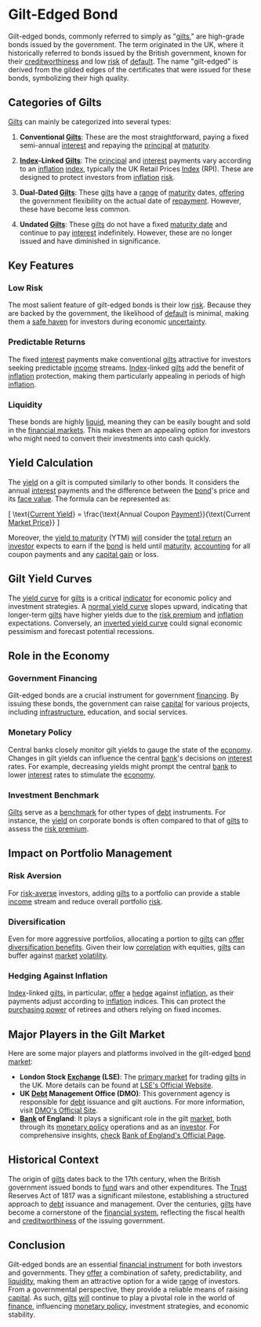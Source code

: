 # Gilt-Edged Bond

Gilt-edged bonds, commonly referred to simply as "[gilts](../g/gilts.md)," are high-grade bonds issued by the government. The term originated in the UK, where it historically referred to bonds issued by the British government, known for their [creditworthiness](../c/creditworthiness.md) and low [risk](../r/risk.md) of [default](../d/default.md). The name "gilt-edged" is derived from the gilded edges of the certificates that were issued for these bonds, symbolizing their high quality.

## Categories of Gilts

[Gilts](../g/gilts.md) can mainly be categorized into several types:

1. **Conventional [Gilts](../g/gilts.md)**: These are the most straightforward, paying a fixed semi-annual [interest](../i/interest.md) and repaying the [principal](../p/principal.md) at [maturity](../m/maturity.md).

2. **[Index](../i/index_instrument.md)-Linked [Gilts](../g/gilts.md)**: The [principal](../p/principal.md) and [interest](../i/interest.md) payments vary according to an [inflation](../i/inflation.md) [index](../i/index_instrument.md), typically the UK Retail Prices [Index](../i/index_instrument.md) (RPI). These are designed to protect investors from [inflation](../i/inflation.md) [risk](../r/risk.md).

3. **Dual-Dated [Gilts](../g/gilts.md)**: These [gilts](../g/gilts.md) have a [range](../r/range.md) of [maturity](../m/maturity.md) dates, [offering](../o/offering.md) the government flexibility on the actual date of [repayment](../r/repayment.md). However, these have become less common.

4. **Undated [Gilts](../g/gilts.md)**: These [gilts](../g/gilts.md) do not have a fixed [maturity date](../m/maturity_date.md) and continue to pay [interest](../i/interest.md) indefinitely. However, these are no longer issued and have diminished in significance.

## Key Features

### Low Risk

The most salient feature of gilt-edged bonds is their low [risk](../r/risk.md). Because they are backed by the government, the likelihood of [default](../d/default.md) is minimal, making them a [safe haven](../s/safe_haven.md) for investors during economic [uncertainty](../u/uncertainty_in_trading.md).

### Predictable Returns

The fixed [interest](../i/interest.md) payments make conventional [gilts](../g/gilts.md) attractive for investors seeking predictable [income](../i/income.md) streams. [Index](../i/index_instrument.md)-linked [gilts](../g/gilts.md) add the benefit of [inflation](../i/inflation.md) protection, making them particularly appealing in periods of high [inflation](../i/inflation.md).

### Liquidity

These bonds are highly [liquid](../l/liquid.md), meaning they can be easily bought and sold in the [financial markets](../f/financial_market.md). This makes them an appealing option for investors who might need to convert their investments into cash quickly.

## Yield Calculation

The [yield](../y/yield.md) on a gilt is computed similarly to other bonds. It considers the annual [interest](../i/interest.md) payments and the difference between the [bond](../b/bond.md)'s price and its [face value](../f/face_value.md). The formula can be represented as:

\[ \text{[Current Yield](../c/current_yield.md)} = \frac{\text{Annual Coupon [Payment](../p/payment.md)}}{\text{Current [Market Price](../m/market_price.md)}} \]

Moreover, the [yield to maturity](../y/yield_to_maturity.md) (YTM) [will](../w/will.md) consider the [total return](../t/total_return.md) an [investor](../i/investor.md) expects to earn if the [bond](../b/bond.md) is held until [maturity](../m/maturity.md), [accounting](../a/accounting.md) for all coupon payments and any [capital gain](../c/capital_gain.md) or loss.

## Gilt Yield Curves

The [yield curve](../y/yard.md) for [gilts](../g/gilts.md) is a critical [indicator](../i/indicator.md) for economic policy and investment strategies. A [normal yield curve](../n/normal_yield_curve.md) slopes upward, indicating that longer-term [gilts](../g/gilts.md) have higher yields due to the [risk premium](../r/risk_premium.md) and [inflation](../i/inflation.md) expectations. Conversely, an [inverted yield curve](../i/inverted_yield_curve.md) could signal economic pessimism and forecast potential recessions.

## Role in the Economy

### Government Financing

Gilt-edged bonds are a crucial instrument for government [financing](../f/financing.md). By issuing these bonds, the government can raise [capital](../c/capital.md) for various projects, including [infrastructure](../i/infrastructure.md), education, and social services.

### Monetary Policy

Central banks closely monitor gilt yields to gauge the state of the [economy](../e/economy.md). Changes in gilt yields can influence the central [bank](../b/bank.md)'s decisions on [interest](../i/interest.md) rates. For example, decreasing yields might prompt the central [bank](../b/bank.md) to lower [interest](../i/interest.md) rates to stimulate the [economy](../e/economy.md).

### Investment Benchmark

[Gilts](../g/gilts.md) serve as a [benchmark](../b/benchmark.md) for other types of [debt](../d/debt.md) instruments. For instance, the [yield](../y/yield.md) on corporate bonds is often compared to that of [gilts](../g/gilts.md) to assess the [risk premium](../r/risk_premium.md).

## Impact on Portfolio Management

### Risk Aversion

For [risk-averse](../r/risk-averse.md) investors, adding [gilts](../g/gilts.md) to a portfolio can provide a stable [income](../i/income.md) stream and reduce overall portfolio [risk](../r/risk.md). 

### Diversification

Even for more aggressive portfolios, allocating a portion to [gilts](../g/gilts.md) can [offer](../o/offer.md) [diversification benefits](../d/diversification_benefits.md). Given their low [correlation](../c/correlation.md) with equities, [gilts](../g/gilts.md) can buffer against [market](../m/market.md) [volatility](../v/volatility.md).

### Hedging Against Inflation

[Index](../i/index_instrument.md)-linked [gilts](../g/gilts.md), in particular, [offer](../o/offer.md) a [hedge](../h/hedge.md) against [inflation](../i/inflation.md), as their payments adjust according to [inflation](../i/inflation.md) indices. This can protect the [purchasing power](../p/purchasing_power.md) of retirees and others relying on fixed incomes.

## Major Players in the Gilt Market

Here are some major players and platforms involved in the gilt-edged [bond market](../b/bond_market.md):

- **London Stock [Exchange](../e/exchange.md) (LSE)**: The [primary market](../p/primary_market.md) for trading [gilts](../g/gilts.md) in the UK. More details can be found at [LSE's Official Website](https://www.londonstockexchange.com).
- **UK [Debt](../d/debt.md) Management Office (DMO)**: This government agency is responsible for [debt](../d/debt.md) issuance and gilt auctions. For more information, visit [DMO's Official Site](https://www.dmo.gov.uk).
- **[Bank](../b/bank.md) of England**: It plays a significant role in the gilt [market](../m/market.md), both through its [monetary policy](../m/monetary_policy.md) operations and as an [investor](../i/investor.md). For comprehensive insights, [check](../c/check.md) [Bank of England's Official Page](https://www.bankofengland.co.uk).

## Historical Context

The origin of [gilts](../g/gilts.md) dates back to the 17th century, when the British government issued bonds to [fund](../f/fund.md) wars and other expenditures. The [Trust](../t/trust.md) Reserves Act of 1817 was a significant milestone, establishing a structured approach to [debt](../d/debt.md) issuance and management. Over the centuries, [gilts](../g/gilts.md) have become a cornerstone of the [financial system](../f/financial_system.md), reflecting the fiscal health and [creditworthiness](../c/creditworthiness.md) of the issuing government.

## Conclusion

Gilt-edged bonds are an essential [financial instrument](../f/financial_instrument.md) for both investors and governments. They [offer](../o/offer.md) a combination of safety, predictability, and [liquidity](../l/liquidity.md), making them an attractive option for a wide [range](../r/range.md) of investors. From a governmental perspective, they provide a reliable means of raising [capital](../c/capital.md). As such, [gilts](../g/gilts.md) [will](../w/will.md) continue to play a pivotal role in the world of [finance](../f/finance.md), influencing [monetary policy](../m/monetary_policy.md), investment strategies, and economic stability.